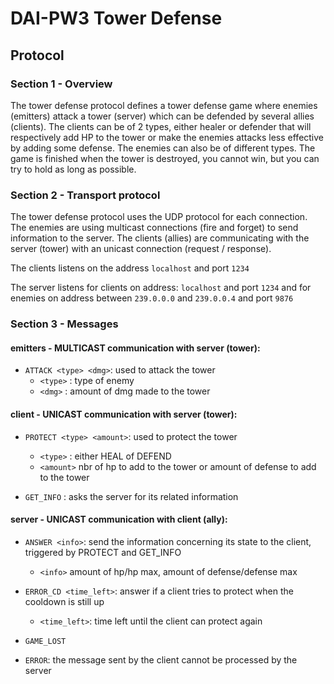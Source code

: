 # DAI-PW3 Tower Defense

## Protocol

### Section 1 - Overview

The tower defense protocol defines a tower defense game where enemies (emitters) attack a tower (server) which can be 
defended by several allies (clients). The clients can be of 2 types, either healer or defender that will respectively 
add HP to the tower or make the enemies attacks less effective by adding some defense. The enemies can also be of 
different types. The game is finished when the tower is destroyed, you cannot win, but you can try to hold as long as 
possible.

### Section 2 - Transport protocol

The tower defense protocol uses the UDP protocol for each connection. The enemies are using multicast connections 
(fire and forget) to send information to the server. The clients (allies) are communicating with the server (tower) with an 
unicast connection (request / response).

The clients listens on the address `localhost` and port `1234`

The server listens for clients on address: `localhost` and port `1234` and for enemies on address between `239.0.0.0` 
and `239.0.0.4` and port `9876`

### Section 3 - Messages

#### emitters - MULTICAST communication with server (tower):

- `ATTACK <type> <dmg>`: used to attack the tower
  - `<type>` : type of enemy
  - `<dmg>`  : amount of dmg made to the tower

#### client - UNICAST communication with server (tower):

- `PROTECT <type> <amount>`: used to protect the tower
  - `<type>` : either HEAL of DEFEND 
  - `<amount>` nbr of hp to add to the tower or amount of defense to add to the tower

- `GET_INFO` : asks the server for its related information

#### server - UNICAST communication with client (ally):

- `ANSWER <info>`: send the information concerning its state to the client, triggered by PROTECT and GET_INFO
  - `<info>` amount of hp/hp max, amount of defense/defense max

- `ERROR_CD <time_left>`: answer if a client tries to protect when the cooldown is still up
  - `<time_left>`: time left until the client can protect again

- `GAME_LOST`

- `ERROR`: the message sent by the client cannot be processed by the server
      